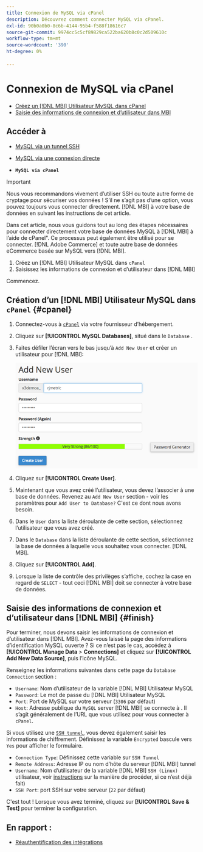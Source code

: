```yaml
---
title: Connexion de MySQL via cPanel
description: Découvrez comment connecter MySQL via cPanel.
exl-id: 90b0a0b0-8c6b-4144-95b4-f588f18616c7
source-git-commit: 9974cc5c5cf89829ca522ba620b8c0c2d509610c
workflow-type: tm+mt
source-wordcount: '390'
ht-degree: 0%

---
```


# Connexion de MySQL via cPanel

* [Créez un [!DNL MBI] Utilisateur MySQL dans cPanel](#cpanel)
* [Saisie des informations de connexion et d’utilisateur dans MBI](#finish)

## Accéder à

* [MySQL via un tunnel SSH](../integrations/mysql-via-ssh-tunnel.md)
* [MySQL via une connexion directe](../integrations/mysql-via-a-direct-connection.md)

* **`MySQL via cPanel`**

>[!IMPORTANT]
>
>Nous vous recommandons vivement d’utiliser SSH ou toute autre forme de cryptage pour sécuriser vos données ! S’il ne s’agit pas d’une option, vous pouvez toujours vous connecter directement. [!DNL MBI] à votre base de données en suivant les instructions de cet article.

Dans cet article, nous vous guidons tout au long des étapes nécessaires pour connecter directement votre base de données MySQL à [!DNL MBI] à l’aide de cPanel&quot;. Ce processus peut également être utilisé pour se connecter. [!DNL Adobe Commerce] et toute autre base de données eCommerce basée sur MySQL vers [!DNL MBI].

1. Créez un [!DNL MBI] Utilisateur MySQL dans `cPanel`
1. Saisissez les informations de connexion et d’utilisateur dans [!DNL MBI]

Commencez.

## Création d’un [!DNL MBI] Utilisateur MySQL dans `cPanel` {#cpanel}

1. Connectez-vous à [`cPanel`](../../../data-analyst/importing-data/integrations/mysql-via-cpanel.md) via votre fournisseur d’hébergement.
1. Cliquez sur **[!UICONTROL MySQL Databases]**, situé dans le `Database` .
1. Faites défiler l’écran vers le bas jusqu’à `Add New User` et créer un utilisateur pour [!DNL MBI]:

   ![](../../../assets/create-mbi-mysql-user-cpanel.png)

1. Cliquez sur **[!UICONTROL Create User]**.
1. Maintenant que vous avez créé l’utilisateur, vous devez l’associer à une base de données. Revenez au `Add New User` section - voir les paramètres pour `Add User to Database?` C&#39;est ce dont nous avons besoin.
1. Dans le `User` dans la liste déroulante de cette section, sélectionnez l’utilisateur que vous avez créé.
1. Dans le `Database` dans la liste déroulante de cette section, sélectionnez la base de données à laquelle vous souhaitez vous connecter. [!DNL MBI].
1. Cliquez sur **[!UICONTROL Add]**.
1. Lorsque la liste de contrôle des privilèges s’affiche, cochez la case en regard de `SELECT` - tout ceci [!DNL MBI] doit se connecter à votre base de données.

## Saisie des informations de connexion et d’utilisateur dans [!DNL MBI] {#finish}

Pour terminer, nous devons saisir les informations de connexion et d’utilisateur dans [!DNL MBI]. Avez-vous laissé la page des informations d’identification MySQL ouverte ? Si ce n’est pas le cas, accédez à **[!UICONTROL Manage Data** > **Connections]** et cliquez sur **[!UICONTROL Add New Data Source]**, puis l’icône MySQL.

Renseignez les informations suivantes dans cette page du `Database Connection` section :

* `Username`: Nom d’utilisateur de la variable [!DNL MBI] Utilisateur MySQL
* `Password`: Le mot de passe du [!DNL MBI] Utilisateur MySQL
* `Port`: Port de MySQL sur votre serveur (`3306` par défaut)
* `Host`: Adresse publique du `MySQL` server [!DNL MBI] se connecte à . Il s’agit généralement de l’URL que vous utilisez pour vous connecter à `cPanel`.

Si vous utilisez une [`SSH tunnel`](../integrations/mysql-via-ssh-tunnel.md), vous devez également saisir les informations de chiffrement. Définissez la variable `Encrypted` bascule vers `Yes` pour afficher le formulaire.

* `Connection Type`: Définissez cette variable sur `SSH Tunnel`
* `Remote Address`: Adresse IP ou nom d’hôte du serveur [!DNL MBI] tunnel
* `Username`: Nom d’utilisateur de la variable [!DNL MBI] `SSH (Linux)` utilisateur, voir [instructions](../../../data-analyst/importing-data/integrations/mysql-via-ssh-tunnel.md) sur la manière de procéder, si ce n’est déjà fait)
* `SSH Port`: port SSH sur votre serveur (`22` par défaut)

C&#39;est tout ! Lorsque vous avez terminé, cliquez sur **[!UICONTROL Save & Test]** pour terminer la configuration.

## En rapport :

* [Réauthentification des intégrations](https://experienceleague.adobe.com/docs/commerce-knowledge-base/kb/how-to/mbi-reauthenticating-integrations.html?lang=en)
